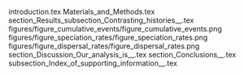 introduction.tex
Materials_and_Methods.tex
section_Results_subsection_Contrasting_histories__.tex
figures/figure_cumulative_events/figure_cumulative_events.png
figures/figure_speciation_rates/figure_speciation_rates.png
figures/figure_dispersal_rates/figure_dispersal_rates.png
section_Discussion_Our_analysis_is__.tex
section_Conclusions__.tex
subsection_Index_of_supporting_information__.tex